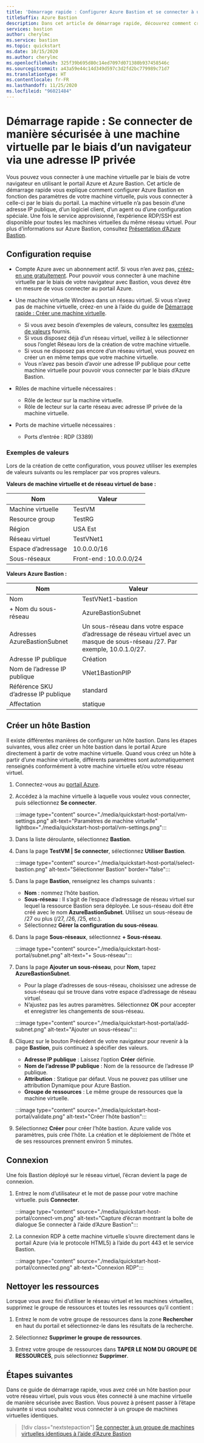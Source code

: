 ```yaml
---
title: 'Démarrage rapide : Configurer Azure Bastion et se connecter à une machine virtuelle via une adresse IP privée et un navigateur'
titleSuffix: Azure Bastion
description: Dans cet article de démarrage rapide, découvrez comment créer un hôte Azure Bastion à partir d’une machine virtuelle et comment s’y connecter de manière sécurisée par le biais de votre navigateur à l’aide d’une adresse IP privée.
services: bastion
author: cherylmc
ms.service: bastion
ms.topic: quickstart
ms.date: 10/15/2020
ms.author: cherylmc
ms.openlocfilehash: 325f39b695d80c14ed7097d071380b937458546c
ms.sourcegitcommit: a43a59e44c14d349d597c3d2fd2bc779989c71d7
ms.translationtype: HT
ms.contentlocale: fr-FR
ms.lasthandoff: 11/25/2020
ms.locfileid: "96021484"
---
```

# <a name="quickstart-connect-to-a-vm-securely-through-a-browser-via-private-ip-address"></a>Démarrage rapide : Se connecter de manière sécurisée à une machine virtuelle par le biais d’un navigateur via une adresse IP privée

Vous pouvez vous connecter à une machine virtuelle par le biais de votre navigateur en utilisant le portail Azure et Azure Bastion. Cet article de démarrage rapide vous explique comment configurer Azure Bastion en fonction des paramètres de votre machine virtuelle, puis vous connecter à celle-ci par le biais du portail. La machine virtuelle n’a pas besoin d’une adresse IP publique, d’un logiciel client, d’un agent ou d’une configuration spéciale. Une fois le service approvisionné, l’expérience RDP/SSH est disponible pour toutes les machines virtuelles du même réseau virtuel. Pour plus d’informations sur Azure Bastion, consultez [Présentation d’Azure Bastion](bastion-overview.md).

## <a name="prerequisites"></a><a name="prereq"></a>Configuration requise

* Compte Azure avec un abonnement actif. Si vous n’en avez pas, [créez-en une gratuitement](https://azure.microsoft.com/free/?ref=microsoft.com&utm_source=microsoft.com&utm_medium=docs&utm_campaign=visualstudio). Pour pouvoir vous connecter à une machine virtuelle par le biais de votre navigateur avec Bastion, vous devez être en mesure de vous connecter au portail Azure.

* Une machine virtuelle Windows dans un réseau virtuel. Si vous n’avez pas de machine virtuelle, créez-en une à l’aide du guide de [Démarrage rapide : Créer une machine virtuelle](../virtual-machines/windows/quick-create-portal.md).

  * Si vous avez besoin d’exemples de valeurs, consultez les [exemples de valeurs](#values) fournis.
  * Si vous disposez déjà d’un réseau virtuel, veillez à le sélectionner sous l’onglet Réseau lors de la création de votre machine virtuelle.
  * Si vous ne disposez pas encore d’un réseau virtuel, vous pouvez en créer un en même temps que votre machine virtuelle.
  * Vous n’avez pas besoin d’avoir une adresse IP publique pour cette machine virtuelle pour pouvoir vous connecter par le biais d’Azure Bastion.

* Rôles de machine virtuelle nécessaires :
  * Rôle de lecteur sur la machine virtuelle.
  * Rôle de lecteur sur la carte réseau avec adresse IP privée de la machine virtuelle.
  
* Ports de machine virtuelle nécessaires :
  * Ports d’entrée : RDP (3389)

### <a name="example-values"></a><a name="values"></a>Exemples de valeurs

Lors de la création de cette configuration, vous pouvez utiliser les exemples de valeurs suivants ou les remplacer par vos propres valeurs.

**Valeurs de machine virtuelle et de réseau virtuel de base :**

|**Nom** | **Valeur** |
| --- | --- |
| Machine virtuelle| TestVM |
| Resource group | TestRG |
| Région | USA Est |
| Réseau virtuel | TestVNet1 |
| Espace d’adressage | 10.0.0.0/16 |
| Sous-réseaux | Front-end : 10.0.0.0/24 |

**Valeurs Azure Bastion :**

|**Nom** | **Valeur** |
| --- | --- |
| Nom | TestVNet1-bastion |
| + Nom du sous-réseau | AzureBastionSubnet |
| Adresses AzureBastionSubnet | Un sous-réseau dans votre espace d’adressage de réseau virtuel avec un masque de sous-réseau /27. Par exemple, 10.0.1.0/27.  |
| Adresse IP publique |  Création |
| Nom de l’adresse IP publique | VNet1BastionPIP  |
| Référence SKU d’adresse IP publique |  standard  |
| Affectation  | statique |

## <a name="create-a-bastion-host"></a><a name="createvmset"></a>Créer un hôte Bastion

Il existe différentes manières de configurer un hôte bastion. Dans les étapes suivantes, vous allez créer un hôte bastion dans le portail Azure directement à partir de votre machine virtuelle. Quand vous créez un hôte à partir d’une machine virtuelle, différents paramètres sont automatiquement renseignés conformément à votre machine virtuelle et/ou votre réseau virtuel.

1. Connectez-vous au [portail Azure](https://portal.azure.com).
1. Accédez à la machine virtuelle à laquelle vous voulez vous connecter, puis sélectionnez **Se connecter**.

   :::image type="content" source="./media/quickstart-host-portal/vm-settings.png" alt-text="Paramètres de machine virtuelle" lightbox="./media/quickstart-host-portal/vm-settings.png":::
1. Dans la liste déroulante, sélectionnez **Bastion**.
1. Dans la page **TestVM | Se connecter**, sélectionnez **Utiliser Bastion**.

   :::image type="content" source="./media/quickstart-host-portal/select-bastion.png" alt-text="Sélectionner Bastion" border="false":::

1. Dans la page **Bastion**, renseignez les champs suivants :

   * **Nom** : nommez l’hôte bastion.
   * **Sous-réseau** : Il s’agit de l’espace d’adressage de réseau virtuel sur lequel la ressource Bastion sera déployée. Le sous-réseau doit être créé avec le nom **AzureBastionSubnet**. Utilisez un sous-réseau de /27 ou plus (/27, /26, /25, etc.).
   * Sélectionnez **Gérer la configuration du sous-réseau**.
1. Dans la page **Sous-réseaux**, sélectionnez **+ Sous-réseau**.

   :::image type="content" source="./media/quickstart-host-portal/subnet.png" alt-text="+ Sous-réseau":::
    
1. Dans la page **Ajouter un sous-réseau**, pour **Nom**, tapez **AzureBastionSubnet**.
   * Pour la plage d’adresses de sous-réseau, choisissez une adresse de sous-réseau qui se trouve dans votre espace d’adressage de réseau virtuel.
   * N’ajustez pas les autres paramètres. Sélectionnez **OK** pour accepter et enregistrer les changements de sous-réseau.

   :::image type="content" source="./media/quickstart-host-portal/add-subnet.png" alt-text="Ajouter un sous-réseau":::
1. Cliquez sur le bouton Précédent de votre navigateur pour revenir à la page **Bastion**, puis continuez à spécifier des valeurs.
   * **Adresse IP publique** : Laissez l’option **Créer** définie.
   * **Nom de l’adresse IP publique** : Nom de la ressource de l’adresse IP publique.
   * **Attribution** : Statique par défaut. Vous ne pouvez pas utiliser une attribution Dynamique pour Azure Bastion.
   * **Groupe de ressources** : Le même groupe de ressources que la machine virtuelle.

   :::image type="content" source="./media/quickstart-host-portal/validate.png" alt-text="Créer l’hôte bastion":::
1. Sélectionnez **Créer** pour créer l’hôte bastion. Azure valide vos paramètres, puis crée l’hôte. La création et le déploiement de l’hôte et de ses ressources prennent environ 5 minutes.

## <a name="connect"></a><a name="connect"></a>Connexion

Une fois Bastion déployé sur le réseau virtuel, l’écran devient la page de connexion.

1. Entrez le nom d’utilisateur et le mot de passe pour votre machine virtuelle. puis **Connecter**.

   :::image type="content" source="./media/quickstart-host-portal/connect-vm.png" alt-text="Capture d’écran montrant la boîte de dialogue Se connecter à l’aide d’Azure Bastion":::
1. La connexion RDP à cette machine virtuelle s’ouvre directement dans le portail Azure (via le protocole HTML5) à l’aide du port 443 et le service Bastion.

   :::image type="content" source="./media/quickstart-host-portal/connected.png" alt-text="Connexion RDP":::

## <a name="clean-up-resources"></a>Nettoyer les ressources

Lorsque vous avez fini d’utiliser le réseau virtuel et les machines virtuelles, supprimez le groupe de ressources et toutes les ressources qu’il contient :

1. Entrez le nom de votre groupe de ressources dans la zone **Rechercher** en haut du portail et sélectionnez-le dans les résultats de la recherche.

1. Sélectionnez **Supprimer le groupe de ressources**.

1. Entrez votre groupe de ressources dans **TAPER LE NOM DU GROUPE DE RESSOURCES**, puis sélectionnez **Supprimer**.

## <a name="next-steps"></a>Étapes suivantes

Dans ce guide de démarrage rapide, vous avez créé un hôte bastion pour votre réseau virtuel, puis vous vous êtes connecté à une machine virtuelle de manière sécurisée avec Bastion. Vous pouvez à présent passer à l’étape suivante si vous souhaitez vous connecter à un groupe de machines virtuelles identiques.

> [!div class="nextstepaction"]
> [Se connecter à un groupe de machines virtuelles identiques à l’aide d’Azure Bastion](bastion-connect-vm-scale-set.md)
